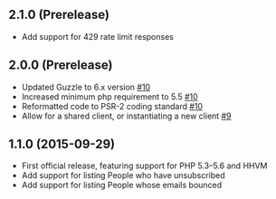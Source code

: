 ## 2.1.0 (Prerelease)

- Add support for 429 rate limit responses

## 2.0.0 (Prerelease)

- Updated Guzzle to 6.x version [#10](https://github.com/delighted/delighted-php/pull/10)
- Increased minimum php requirement to 5.5 [#10](https://github.com/delighted/delighted-php/pull/10)
- Reformatted code to PSR-2 coding standard [#10](https://github.com/delighted/delighted-php/pull/10)
- Allow for a shared client, or instantiating a new client [#9](https://github.com/delighted/delighted-php/pull/9)

## 1.1.0 (2015-09-29)

- First official release, featuring support for PHP 5.3–5.6 and HHVM
- Add support for listing People who have unsubscribed
- Add support for listing People whose emails bounced
